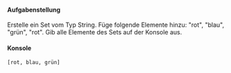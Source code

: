 #### Aufgabenstellung

Erstelle ein Set vom Typ String.
Füge folgende Elemente hinzu: "rot", "blau", "grün", "rot".
Gib alle Elemente des Sets auf der Konsole aus.

#### Konsole
```text
[rot, blau, grün]
```
